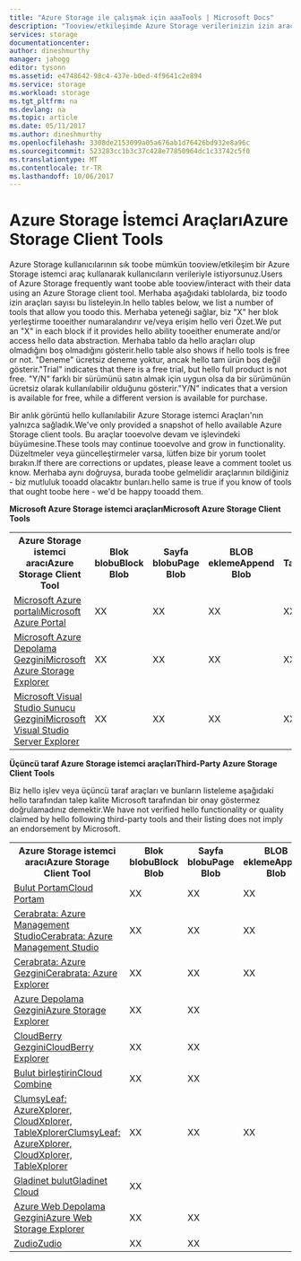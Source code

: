 ```yaml
---
title: "Azure Storage ile çalışmak için aaaTools | Microsoft Docs"
description: "Tooview/etkileşimde Azure Storage verilerinizin izin araçları listesi."
services: storage
documentationcenter: 
author: dineshmurthy
manager: jahogg
editor: tysonn
ms.assetid: e4748642-98c4-437e-b0ed-4f9641c2e894
ms.service: storage
ms.workload: storage
ms.tgt_pltfrm: na
ms.devlang: na
ms.topic: article
ms.date: 05/11/2017
ms.author: dineshmurthy
ms.openlocfilehash: 3308de2153099a05a676ab1d76426bd932e8a96c
ms.sourcegitcommit: 523283cc1b3c37c428e77850964dc1c33742c5f0
ms.translationtype: MT
ms.contentlocale: tr-TR
ms.lasthandoff: 10/06/2017
---
```

# <a name="azure-storage-client-tools"></a><span data-ttu-id="7c540-103">Azure Storage İstemci Araçları</span><span class="sxs-lookup"><span data-stu-id="7c540-103">Azure Storage Client Tools</span></span>
<span data-ttu-id="7c540-104">Azure Storage kullanıcılarının sık toobe mümkün tooview/etkileşim bir Azure Storage istemci araç kullanarak kullanıcıların verileriyle istiyorsunuz.</span><span class="sxs-lookup"><span data-stu-id="7c540-104">Users of Azure Storage frequently want toobe able tooview/interact with their data using an Azure Storage client tool.</span></span> <span data-ttu-id="7c540-105">Merhaba aşağıdaki tablolarda, biz toodo izin araçları sayısı bu listeleyin.</span><span class="sxs-lookup"><span data-stu-id="7c540-105">In hello tables below, we list a number of tools that allow you toodo this.</span></span> <span data-ttu-id="7c540-106">Merhaba yeteneği sağlar, biz "X" her blok yerleştirme tooeither numaralandırır ve/veya erişim hello veri Özet.</span><span class="sxs-lookup"><span data-stu-id="7c540-106">We put an "X" in each block if it provides hello ability tooeither enumerate and/or access hello data abstraction.</span></span> <span data-ttu-id="7c540-107">Merhaba tablo da hello araçları olup olmadığını boş olmadığını gösterir.</span><span class="sxs-lookup"><span data-stu-id="7c540-107">hello table also shows if hello tools is free or not.</span></span> <span data-ttu-id="7c540-108">"Deneme" ücretsiz deneme yoktur, ancak hello tam ürün boş değil gösterir.</span><span class="sxs-lookup"><span data-stu-id="7c540-108">"Trial" indicates that there is a free trial, but hello full product is not free.</span></span> <span data-ttu-id="7c540-109">"Y/N" farklı bir sürümünü satın almak için uygun olsa da bir sürümünün ücretsiz olarak kullanılabilir olduğunu gösterir.</span><span class="sxs-lookup"><span data-stu-id="7c540-109">"Y/N" indicates that a version is available for free, while a different version is available for purchase.</span></span>

<span data-ttu-id="7c540-110">Bir anlık görüntü hello kullanılabilir Azure Storage istemci Araçları'nın yalnızca sağladık.</span><span class="sxs-lookup"><span data-stu-id="7c540-110">We've only provided a snapshot of hello available Azure Storage client tools.</span></span> <span data-ttu-id="7c540-111">Bu araçlar tooevolve devam ve işlevindeki büyümesine.</span><span class="sxs-lookup"><span data-stu-id="7c540-111">These tools may continue tooevolve and grow in functionality.</span></span> <span data-ttu-id="7c540-112">Düzeltmeler veya güncelleştirmeler varsa, lütfen bize bir yorum toolet bırakın.</span><span class="sxs-lookup"><span data-stu-id="7c540-112">If there are corrections or updates, please leave a comment toolet us know.</span></span> <span data-ttu-id="7c540-113">Merhaba aynı doğruysa, burada toobe gelmelidir araçlarının bildiğiniz - biz mutluluk tooadd olacaktır bunları.</span><span class="sxs-lookup"><span data-stu-id="7c540-113">hello same is true if you know of tools that ought toobe here - we'd be happy tooadd them.</span></span>

<span data-ttu-id="7c540-114">**Microsoft Azure Storage istemci araçları**</span><span class="sxs-lookup"><span data-stu-id="7c540-114">**Microsoft Azure Storage Client Tools**</span></span>

<table>
  <tr>
    <th rowspan="2"><span data-ttu-id="7c540-115">Azure Storage istemci aracı</span><span class="sxs-lookup"><span data-stu-id="7c540-115">Azure Storage Client Tool</span></span></th>
    <th rowspan="2"><span data-ttu-id="7c540-116">Blok blobu</span><span class="sxs-lookup"><span data-stu-id="7c540-116">Block Blob</span></span></th>
    <th rowspan="2"><span data-ttu-id="7c540-117">Sayfa blobu</span><span class="sxs-lookup"><span data-stu-id="7c540-117">Page Blob</span></span></th>
    <th rowspan="2"><span data-ttu-id="7c540-118">BLOB ekleme</span><span class="sxs-lookup"><span data-stu-id="7c540-118">Append Blob</span></span></th>
    <th rowspan="2"><span data-ttu-id="7c540-119">Tablolar</span><span class="sxs-lookup"><span data-stu-id="7c540-119">Tables</span></span></th>
    <th rowspan="2"><span data-ttu-id="7c540-120">Kuyruklar</span><span class="sxs-lookup"><span data-stu-id="7c540-120">Queues</span></span></th>
    <th rowspan="2"><span data-ttu-id="7c540-121">Dosyalar</span><span class="sxs-lookup"><span data-stu-id="7c540-121">Files</span></span></th>
    <th rowspan="2"><span data-ttu-id="7c540-122">Ücretsiz</span><span class="sxs-lookup"><span data-stu-id="7c540-122">Free</span></span></th>
    <th colspan="4"><span data-ttu-id="7c540-123">Platform</span><span class="sxs-lookup"><span data-stu-id="7c540-123">Platform</span></span></th>
  </tr>
  <tr>
    <td><span data-ttu-id="7c540-124">Web</span><span class="sxs-lookup"><span data-stu-id="7c540-124">Web</span></span></td>
    <td><span data-ttu-id="7c540-125">Windows</span><span class="sxs-lookup"><span data-stu-id="7c540-125">Windows</span></span></td>
    <td><span data-ttu-id="7c540-126">OSX</span><span class="sxs-lookup"><span data-stu-id="7c540-126">OSX</span></span></td>
    <td><span data-ttu-id="7c540-127">Linux</span><span class="sxs-lookup"><span data-stu-id="7c540-127">Linux</span></span></td>
  </tr>
  <tr>
    <td><span data-ttu-id="7c540-128"><a href="https://azure.microsoft.com/features/azure-portal/">Microsoft Azure portalı</a></span><span class="sxs-lookup"><span data-stu-id="7c540-128"><a href="https://azure.microsoft.com/features/azure-portal/">Microsoft Azure Portal</a></span></span></td>
    <td><span data-ttu-id="7c540-129">X</span><span class="sxs-lookup"><span data-stu-id="7c540-129">X</span></span></td>
    <td><span data-ttu-id="7c540-130">X</span><span class="sxs-lookup"><span data-stu-id="7c540-130">X</span></span></td>
    <td><span data-ttu-id="7c540-131">X</span><span class="sxs-lookup"><span data-stu-id="7c540-131">X</span></span></td>
    <td><span data-ttu-id="7c540-132">X</span><span class="sxs-lookup"><span data-stu-id="7c540-132">X</span></span></td>
    <td><span data-ttu-id="7c540-133">X</span><span class="sxs-lookup"><span data-stu-id="7c540-133">X</span></span></td>
    <td><span data-ttu-id="7c540-134">X</span><span class="sxs-lookup"><span data-stu-id="7c540-134">X</span></span></td>
    <td><span data-ttu-id="7c540-135">E</span><span class="sxs-lookup"><span data-stu-id="7c540-135">Y</span></span></td>
    <td><span data-ttu-id="7c540-136">X</span><span class="sxs-lookup"><span data-stu-id="7c540-136">X</span></span></td>
    <td></td>
    <td></td>
    <td></td>
  </tr>
  <tr>
    <td><span data-ttu-id="7c540-137"><a href="http://storageexplorer.com/">Microsoft Azure Depolama Gezgini</a></span><span class="sxs-lookup"><span data-stu-id="7c540-137"><a href="http://storageexplorer.com/">Microsoft Azure Storage Explorer</a></span></span></td>
    <td><span data-ttu-id="7c540-138">X</span><span class="sxs-lookup"><span data-stu-id="7c540-138">X</span></span></td>
    <td><span data-ttu-id="7c540-139">X</span><span class="sxs-lookup"><span data-stu-id="7c540-139">X</span></span></td>
    <td><span data-ttu-id="7c540-140">X</span><span class="sxs-lookup"><span data-stu-id="7c540-140">X</span></span></td>
    <td><span data-ttu-id="7c540-141">X</span><span class="sxs-lookup"><span data-stu-id="7c540-141">X</span></span></td>
    <td><span data-ttu-id="7c540-142">X</span><span class="sxs-lookup"><span data-stu-id="7c540-142">X</span></span></td>
    <td><span data-ttu-id="7c540-143">X</span><span class="sxs-lookup"><span data-stu-id="7c540-143">X</span></span></td>
    <td><span data-ttu-id="7c540-144">E</span><span class="sxs-lookup"><span data-stu-id="7c540-144">Y</span></span></td>
    <td></td>
    <td><span data-ttu-id="7c540-145">X</span><span class="sxs-lookup"><span data-stu-id="7c540-145">X</span></span></td>
    <td><span data-ttu-id="7c540-146">X</span><span class="sxs-lookup"><span data-stu-id="7c540-146">X</span></span></td>
    <td><span data-ttu-id="7c540-147">X</span><span class="sxs-lookup"><span data-stu-id="7c540-147">X</span></span></td>
  </tr>
  <tr>
    <td><span data-ttu-id="7c540-148"><a href="https://www.visualstudio.com/features/azure-tools-vs.aspx">Microsoft Visual Studio Sunucu Gezgini</a></span><span class="sxs-lookup"><span data-stu-id="7c540-148"><a href="https://www.visualstudio.com/features/azure-tools-vs.aspx">Microsoft Visual Studio Server Explorer</a></span></span></td>
    <td><span data-ttu-id="7c540-149">X</span><span class="sxs-lookup"><span data-stu-id="7c540-149">X</span></span></td>
    <td><span data-ttu-id="7c540-150">X</span><span class="sxs-lookup"><span data-stu-id="7c540-150">X</span></span></td>
    <td><span data-ttu-id="7c540-151">X</span><span class="sxs-lookup"><span data-stu-id="7c540-151">X</span></span></td>
    <td><span data-ttu-id="7c540-152">X</span><span class="sxs-lookup"><span data-stu-id="7c540-152">X</span></span></td>
    <td><span data-ttu-id="7c540-153">X</span><span class="sxs-lookup"><span data-stu-id="7c540-153">X</span></span></td>
    <td></td>
    <td><span data-ttu-id="7c540-154">E</span><span class="sxs-lookup"><span data-stu-id="7c540-154">Y</span></span></td>
    <td></td>
    <td><span data-ttu-id="7c540-155">X</span><span class="sxs-lookup"><span data-stu-id="7c540-155">X</span></span></td>
    <td></td>
    <td></td>
  </tr>
</table>

<span data-ttu-id="7c540-156">**Üçüncü taraf Azure Storage istemci araçları**</span><span class="sxs-lookup"><span data-stu-id="7c540-156">**Third-Party Azure Storage Client Tools**</span></span>

<span data-ttu-id="7c540-157">Biz hello işlev veya üçüncü taraf araçları ve bunların listeleme aşağıdaki hello tarafından talep kalite Microsoft tarafından bir onay göstermez doğrulamadınız demektir.</span><span class="sxs-lookup"><span data-stu-id="7c540-157">We have not verified hello functionality or quality claimed by hello following third-party tools and their listing does not imply an endorsement by Microsoft.</span></span>

<table>
  <tr>
    <th rowspan="2"><span data-ttu-id="7c540-158">Azure Storage istemci aracı</span><span class="sxs-lookup"><span data-stu-id="7c540-158">Azure Storage Client Tool</span></span></th>
    <th rowspan="2"><span data-ttu-id="7c540-159">Blok blobu</span><span class="sxs-lookup"><span data-stu-id="7c540-159">Block Blob</span></span></th>
    <th rowspan="2"><span data-ttu-id="7c540-160">Sayfa blobu</span><span class="sxs-lookup"><span data-stu-id="7c540-160">Page Blob</span></span></th>
    <th rowspan="2"><span data-ttu-id="7c540-161">BLOB ekleme</span><span class="sxs-lookup"><span data-stu-id="7c540-161">Append Blob</span></span></th>
    <th rowspan="2"><span data-ttu-id="7c540-162">Tablolar</span><span class="sxs-lookup"><span data-stu-id="7c540-162">Tables</span></span></th>
    <th rowspan="2"><span data-ttu-id="7c540-163">Kuyruklar</span><span class="sxs-lookup"><span data-stu-id="7c540-163">Queues</span></span></th>
    <th rowspan="2"><span data-ttu-id="7c540-164">Dosyalar</span><span class="sxs-lookup"><span data-stu-id="7c540-164">Files</span></span></th>
    <th rowspan="2"><span data-ttu-id="7c540-165">Ücretsiz</span><span class="sxs-lookup"><span data-stu-id="7c540-165">Free</span></span></th>
    <th colspan="4"><span data-ttu-id="7c540-166">Platform</span><span class="sxs-lookup"><span data-stu-id="7c540-166">Platform</span></span></th>
  </tr>
  <tr>
    <td><span data-ttu-id="7c540-167">Web</span><span class="sxs-lookup"><span data-stu-id="7c540-167">Web</span></span></td>
    <td><span data-ttu-id="7c540-168">Windows</span><span class="sxs-lookup"><span data-stu-id="7c540-168">Windows</span></span></td>
    <td><span data-ttu-id="7c540-169">OSX</span><span class="sxs-lookup"><span data-stu-id="7c540-169">OSX</span></span></td>
    <td><span data-ttu-id="7c540-170">Linux</span><span class="sxs-lookup"><span data-stu-id="7c540-170">Linux</span></span></td>
  </tr>
  <tr>
    <td><span data-ttu-id="7c540-171"><a href="http://www.cloudportam.com/">Bulut Portam</a></span><span class="sxs-lookup"><span data-stu-id="7c540-171"><a href="http://www.cloudportam.com/">Cloud Portam</a></span></span></td>
    <td><span data-ttu-id="7c540-172">X</span><span class="sxs-lookup"><span data-stu-id="7c540-172">X</span></span></td>
    <td><span data-ttu-id="7c540-173">X</span><span class="sxs-lookup"><span data-stu-id="7c540-173">X</span></span></td>
    <td><span data-ttu-id="7c540-174">X</span><span class="sxs-lookup"><span data-stu-id="7c540-174">X</span></span></td>
    <td><span data-ttu-id="7c540-175">X</span><span class="sxs-lookup"><span data-stu-id="7c540-175">X</span></span></td>
    <td><span data-ttu-id="7c540-176">X</span><span class="sxs-lookup"><span data-stu-id="7c540-176">X</span></span></td>
    <td><span data-ttu-id="7c540-177">X</span><span class="sxs-lookup"><span data-stu-id="7c540-177">X</span></span></td>
    <td><span data-ttu-id="7c540-178">Deneme</span><span class="sxs-lookup"><span data-stu-id="7c540-178">Trial</span></span></td>
    <td><span data-ttu-id="7c540-179">X</span><span class="sxs-lookup"><span data-stu-id="7c540-179">X</span></span></td>
    <td></td>
    <td></td>
    <td></td>
  </tr>
  <tr>
    <td><span data-ttu-id="7c540-180"><a href="http://www.cerebrata.com/products/azure-management-studio/introduction">Cerabrata: Azure Management Studio</a></span><span class="sxs-lookup"><span data-stu-id="7c540-180"><a href="http://www.cerebrata.com/products/azure-management-studio/introduction">Cerabrata: Azure Management Studio</a></span></span></td>
    <td><span data-ttu-id="7c540-181">X</span><span class="sxs-lookup"><span data-stu-id="7c540-181">X</span></span></td>
    <td><span data-ttu-id="7c540-182">X</span><span class="sxs-lookup"><span data-stu-id="7c540-182">X</span></span></td>
    <td><span data-ttu-id="7c540-183">X</span><span class="sxs-lookup"><span data-stu-id="7c540-183">X</span></span></td>
    <td><span data-ttu-id="7c540-184">X</span><span class="sxs-lookup"><span data-stu-id="7c540-184">X</span></span></td>
    <td><span data-ttu-id="7c540-185">X</span><span class="sxs-lookup"><span data-stu-id="7c540-185">X</span></span></td>
    <td><span data-ttu-id="7c540-186">X</span><span class="sxs-lookup"><span data-stu-id="7c540-186">X</span></span></td>
    <td><span data-ttu-id="7c540-187">Deneme</span><span class="sxs-lookup"><span data-stu-id="7c540-187">Trial</span></span></td>
    <td></td>
    <td><span data-ttu-id="7c540-188">X</span><span class="sxs-lookup"><span data-stu-id="7c540-188">X</span></span></td>
    <td></td>
    <td></td>
  </tr>
  <tr>
    <td><span data-ttu-id="7c540-189"><a href="http://www.cerebrata.com/products/azure-explorer/introduction">Cerabrata: Azure Gezgini</a></span><span class="sxs-lookup"><span data-stu-id="7c540-189"><a href="http://www.cerebrata.com/products/azure-explorer/introduction">Cerabrata: Azure Explorer</a></span></span></td>
    <td><span data-ttu-id="7c540-190">X</span><span class="sxs-lookup"><span data-stu-id="7c540-190">X</span></span></td>
    <td><span data-ttu-id="7c540-191">X</span><span class="sxs-lookup"><span data-stu-id="7c540-191">X</span></span></td>
    <td><span data-ttu-id="7c540-192">X</span><span class="sxs-lookup"><span data-stu-id="7c540-192">X</span></span></td>
    <td></td>
    <td></td>
    <td><span data-ttu-id="7c540-193">X</span><span class="sxs-lookup"><span data-stu-id="7c540-193">X</span></span></td>
    <td><span data-ttu-id="7c540-194">E</span><span class="sxs-lookup"><span data-stu-id="7c540-194">Y</span></span></td>
    <td></td>
    <td><span data-ttu-id="7c540-195">X</span><span class="sxs-lookup"><span data-stu-id="7c540-195">X</span></span></td>
    <td></td>
    <td></td>
  </tr>
  <tr>
    <td><span data-ttu-id="7c540-196"><a href="https://github.com/sebagomez/azurestorageexplorer">Azure Depolama Gezgini</a></span><span class="sxs-lookup"><span data-stu-id="7c540-196"><a href="https://github.com/sebagomez/azurestorageexplorer">Azure Storage Explorer</a></span></span></td>
    <td><span data-ttu-id="7c540-197">X</span><span class="sxs-lookup"><span data-stu-id="7c540-197">X</span></span></td>
    <td><span data-ttu-id="7c540-198">X</span><span class="sxs-lookup"><span data-stu-id="7c540-198">X</span></span></td>
    <td></td>
    <td><span data-ttu-id="7c540-199">X</span><span class="sxs-lookup"><span data-stu-id="7c540-199">X</span></span></td>
    <td><span data-ttu-id="7c540-200">X</span><span class="sxs-lookup"><span data-stu-id="7c540-200">X</span></span></td>
    <td></td>
    <td><span data-ttu-id="7c540-201">E</span><span class="sxs-lookup"><span data-stu-id="7c540-201">Y</span></span></td>
    <td></td>
    <td><span data-ttu-id="7c540-202">X</span><span class="sxs-lookup"><span data-stu-id="7c540-202">X</span></span></td>
    <td></td>
    <td></td>
  </tr>
  <tr>
    <td><span data-ttu-id="7c540-203"><a href="http://www.cloudberrylab.com/free-microsoft-azure-explorer.aspx">CloudBerry Gezgini</a></span><span class="sxs-lookup"><span data-stu-id="7c540-203"><a href="http://www.cloudberrylab.com/free-microsoft-azure-explorer.aspx">CloudBerry Explorer</a></span></span></td>
    <td><span data-ttu-id="7c540-204">X</span><span class="sxs-lookup"><span data-stu-id="7c540-204">X</span></span></td>
    <td><span data-ttu-id="7c540-205">X</span><span class="sxs-lookup"><span data-stu-id="7c540-205">X</span></span></td>
    <td></td>
    <td></td>
    <td></td>
    <td><span data-ttu-id="7c540-206">X</span><span class="sxs-lookup"><span data-stu-id="7c540-206">X</span></span></td>
    <td><span data-ttu-id="7c540-207">Y/N</span><span class="sxs-lookup"><span data-stu-id="7c540-207">Y/N</span></span></td>
    <td></td>
    <td><span data-ttu-id="7c540-208">X</span><span class="sxs-lookup"><span data-stu-id="7c540-208">X</span></span></td>
    <td></td>
    <td></td>
  </tr>
  <tr>
    <td><span data-ttu-id="7c540-209"><a href="http://www.gapotchenko.com/cloudcombine">Bulut birleştirin</a></span><span class="sxs-lookup"><span data-stu-id="7c540-209"><a href="http://www.gapotchenko.com/cloudcombine">Cloud Combine</a></span></span></td>
    <td><span data-ttu-id="7c540-210">X</span><span class="sxs-lookup"><span data-stu-id="7c540-210">X</span></span></td>
    <td><span data-ttu-id="7c540-211">X</span><span class="sxs-lookup"><span data-stu-id="7c540-211">X</span></span></td>
    <td></td>
    <td><span data-ttu-id="7c540-212">X</span><span class="sxs-lookup"><span data-stu-id="7c540-212">X</span></span></td>
    <td><span data-ttu-id="7c540-213">X</span><span class="sxs-lookup"><span data-stu-id="7c540-213">X</span></span></td>
    <td></td>
    <td><span data-ttu-id="7c540-214">Deneme</span><span class="sxs-lookup"><span data-stu-id="7c540-214">Trial</span></span></td>
    <td></td>
    <td><span data-ttu-id="7c540-215">X</span><span class="sxs-lookup"><span data-stu-id="7c540-215">X</span></span></td>
    <td></td>
    <td></td>
  </tr>
  <tr>
    <td><span data-ttu-id="7c540-216"><a href="http://clumsyleaf.com">ClumsyLeaf: AzureXplorer, CloudXplorer, TableXplorer</a></span><span class="sxs-lookup"><span data-stu-id="7c540-216"><a href="http://clumsyleaf.com">ClumsyLeaf: AzureXplorer, CloudXplorer, TableXplorer</a></span></span></td>
    <td><span data-ttu-id="7c540-217">X</span><span class="sxs-lookup"><span data-stu-id="7c540-217">X</span></span></td>
    <td><span data-ttu-id="7c540-218">X</span><span class="sxs-lookup"><span data-stu-id="7c540-218">X</span></span></td>
    <td><span data-ttu-id="7c540-219">X</span><span class="sxs-lookup"><span data-stu-id="7c540-219">X</span></span></td>
    <td><span data-ttu-id="7c540-220">X</span><span class="sxs-lookup"><span data-stu-id="7c540-220">X</span></span></td>
    <td><span data-ttu-id="7c540-221">X</span><span class="sxs-lookup"><span data-stu-id="7c540-221">X</span></span></td>
    <td><span data-ttu-id="7c540-222">X</span><span class="sxs-lookup"><span data-stu-id="7c540-222">X</span></span></td>
    <td><span data-ttu-id="7c540-223">E</span><span class="sxs-lookup"><span data-stu-id="7c540-223">Y</span></span></td>
    <td></td>
    <td><span data-ttu-id="7c540-224">X</span><span class="sxs-lookup"><span data-stu-id="7c540-224">X</span></span></td>
    <td></td>
    <td></td>
  </tr>
  <tr>
    <td><span data-ttu-id="7c540-225"><a href="http://www.gladinet.com/Azure-Storage/index.htm">Gladinet bulut</a></span><span class="sxs-lookup"><span data-stu-id="7c540-225"><a href="http://www.gladinet.com/Azure-Storage/index.htm">Gladinet Cloud</a></span></span></td>
    <td><span data-ttu-id="7c540-226">X</span><span class="sxs-lookup"><span data-stu-id="7c540-226">X</span></span></td>
    <td></td>
    <td></td>
    <td></td>
    <td></td>
    <td></td>
    <td><span data-ttu-id="7c540-227">Deneme</span><span class="sxs-lookup"><span data-stu-id="7c540-227">Trial</span></span></td>
    <td></td>
    <td><span data-ttu-id="7c540-228">X</span><span class="sxs-lookup"><span data-stu-id="7c540-228">X</span></span></td>
    <td></td>
    <td></td>
  </tr>
  <tr>
    <td><span data-ttu-id="7c540-229"><a href="http://storageexplorer.codeplex.com/">Azure Web Depolama Gezgini</a></span><span class="sxs-lookup"><span data-stu-id="7c540-229"><a href="http://storageexplorer.codeplex.com/">Azure Web Storage Explorer</a></span></span></td>
    <td><span data-ttu-id="7c540-230">X</span><span class="sxs-lookup"><span data-stu-id="7c540-230">X</span></span></td>
    <td><span data-ttu-id="7c540-231">X</span><span class="sxs-lookup"><span data-stu-id="7c540-231">X</span></span></td>
    <td></td>
    <td><span data-ttu-id="7c540-232">X</span><span class="sxs-lookup"><span data-stu-id="7c540-232">X</span></span></td>
    <td><span data-ttu-id="7c540-233">X</span><span class="sxs-lookup"><span data-stu-id="7c540-233">X</span></span></td>
    <td></td>
    <td><span data-ttu-id="7c540-234">E</span><span class="sxs-lookup"><span data-stu-id="7c540-234">Y</span></span></td>
    <td><span data-ttu-id="7c540-235">X</span><span class="sxs-lookup"><span data-stu-id="7c540-235">X</span></span></td>
    <td></td>
    <td></td>
    <td></td>
  </tr>
  <tr>
    <td><span data-ttu-id="7c540-236"><a href="https://zudio.co/">Zudio</a></span><span class="sxs-lookup"><span data-stu-id="7c540-236"><a href="https://zudio.co/">Zudio</a></span></span></td>
    <td><span data-ttu-id="7c540-237">X</span><span class="sxs-lookup"><span data-stu-id="7c540-237">X</span></span></td>
    <td><span data-ttu-id="7c540-238">X</span><span class="sxs-lookup"><span data-stu-id="7c540-238">X</span></span></td>
    <td></td>
    <td><span data-ttu-id="7c540-239">X</span><span class="sxs-lookup"><span data-stu-id="7c540-239">X</span></span></td>
    <td><span data-ttu-id="7c540-240">X</span><span class="sxs-lookup"><span data-stu-id="7c540-240">X</span></span></td>
    <td><span data-ttu-id="7c540-241">X</span><span class="sxs-lookup"><span data-stu-id="7c540-241">X</span></span></td>
    <td><span data-ttu-id="7c540-242">Deneme</span><span class="sxs-lookup"><span data-stu-id="7c540-242">Trial</span></span></td>
    <td><span data-ttu-id="7c540-243">X</span><span class="sxs-lookup"><span data-stu-id="7c540-243">X</span></span></td>
    <td></td>
    <td></td>
    <td></td>
  </tr>
</table>
